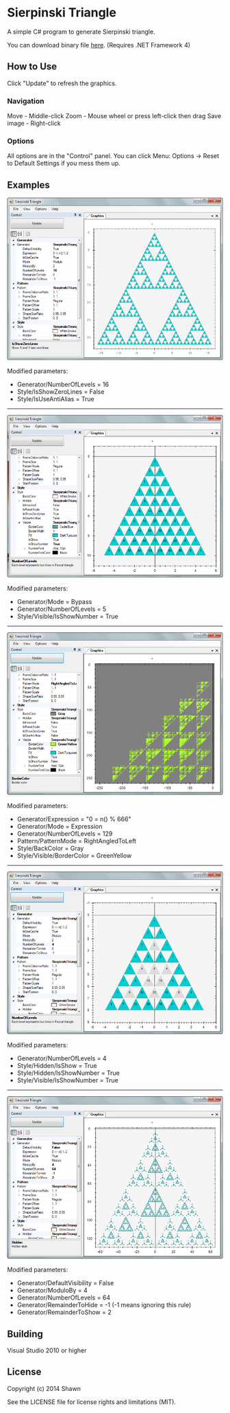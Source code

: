 # Sierpinski Triangle

A simple C# program to generate Sierpinski triangle.

You can download binary file [here][binary]. (Requires .NET Framework 4)

## How to Use

Click "Update" to refresh the graphics.

### Navigation

Move - Middle-click
Zoom - Mouse wheel or press left-click then drag
Save image - Right-click

### Options

All options are in the "Control" panel.
You can click Menu: Options -> Reset to Default Settings if you mess them up.

## Examples

![screenshot1][screenshot1]

Modified parameters:

- Generator/NumberOfLevels = 16
- Style/IsShowZeroLines = False
- Style/IsUseAntiAlias = True

***

![screenshot2][screenshot2]

Modified parameters:

- Generator/Mode = Bypass
- Generator/NumberOfLevels = 5
- Style/Visible/IsShowNumber = True

***

![screenshot3][screenshot3]

Modified parameters:

- Generator/Expression = "0 = n() % 666"
- Generator/Mode = Expression
- Generator/NumberOfLevels = 129
- Pattern/PatternMode = RightAngledToLeft
- Style/BackColor = Gray
- Style/Visible/BorderColor = GreenYellow

***

![screenshot4][screenshot4]

Modified parameters:

- Generator/NumberOfLevels = 4
- Style/Hidden/IsShow = True
- Style/Hidden/IsShowNumber = True
- Style/Visible/IsShowNumber = True

***

![screenshot5][screenshot5]

Modified parameters:

- Generator/DefaultVisibility = False
- Generator/ModuloBy = 4
- Generator/NumberOfLevels = 64
- Generator/RemainderToHide = -1 (-1 means ignoring this rule)
- Generator/RemainderToShow = 2

## Building

Visual Studio 2010 or higher

## License

Copyright (c) 2014 Shawn

See the LICENSE file for license rights and limitations (MIT).

[binary]: http://github.com/ebola777/Sierpinski-Triangle/raw/master/binaries/SierpinskiTriangle.zip
[screenshot1]: http://raw.githubusercontent.com/ebola777/Sierpinski-Triangle/master/docs/screenshot1.jpg
[screenshot2]: http://raw.githubusercontent.com/ebola777/Sierpinski-Triangle/master/docs/screenshot2.jpg
[screenshot3]: http://raw.githubusercontent.com/ebola777/Sierpinski-Triangle/master/docs/screenshot3.jpg
[screenshot4]: http://raw.githubusercontent.com/ebola777/Sierpinski-Triangle/master/docs/screenshot4.jpg
[screenshot5]: http://raw.githubusercontent.com/ebola777/Sierpinski-Triangle/master/docs/screenshot5.jpg
